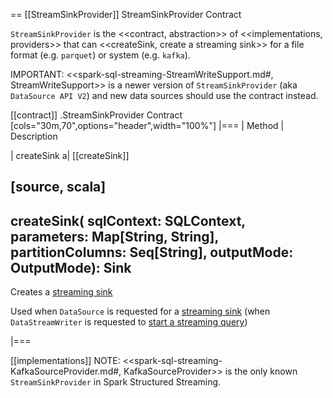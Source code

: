 == [[StreamSinkProvider]] StreamSinkProvider Contract

`StreamSinkProvider` is the <<contract, abstraction>> of <<implementations, providers>> that can <<createSink, create a streaming sink>> for a file format (e.g. `parquet`) or system (e.g. `kafka`).

IMPORTANT: <<spark-sql-streaming-StreamWriteSupport.md#, StreamWriteSupport>> is a newer version of `StreamSinkProvider` (aka `DataSource API V2`) and new data sources should use the contract instead.

[[contract]]
.StreamSinkProvider Contract
[cols="30m,70",options="header",width="100%"]
|===
| Method
| Description

| createSink
a| [[createSink]]

[source, scala]
----
createSink(
  sqlContext: SQLContext,
  parameters: Map[String, String],
  partitionColumns: Seq[String],
  outputMode: OutputMode): Sink
----

Creates a [streaming sink](spark-sql-streaming-Sink.md)

Used when `DataSource` is requested for a [streaming sink](spark-sql-streaming-DataSource.md#createSink) (when `DataStreamWriter` is requested to [start a streaming query](DataStreamWriter.md#start))

|===

[[implementations]]
NOTE: <<spark-sql-streaming-KafkaSourceProvider.md#, KafkaSourceProvider>> is the only known `StreamSinkProvider` in Spark Structured Streaming.
